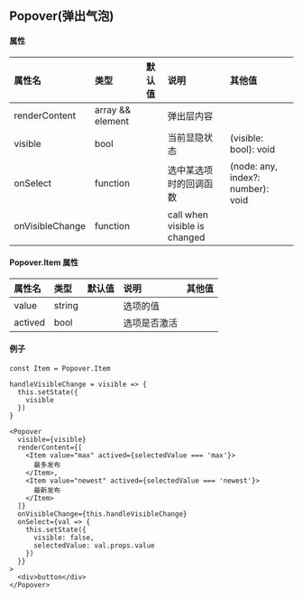 ## Popover(弹出气泡)

#### 属性

| 属性名          | 类型             | 默认值 | 说明                         | 其他值                            |
| :-------------- | :--------------- | :----- | :--------------------------- | :-------------------------------- |
| renderContent   | array && element |        | 弹出层内容                   |
| visible         | bool             |        | 当前显隐状态                 | (visible: bool): void             |
| onSelect        | function         |        | 选中某选项时的回调函数       | (node: any, index?: number): void |
| onVisibleChange | function         |        | call when visible is changed |

#### Popover.Item 属性

| 属性名  | 类型   | 默认值 | 说明         | 其他值 |
| :------ | :----- | :----- | :----------- | :----- |
| value   | string |        | 选项的值     |
| actived | bool   |        | 选项是否激活 |

#### 例子

```
const Item = Popover.Item

handleVisibleChange = visible => {
  this.setState({
    visible
  })
}

<Popover
  visible={visible}
  renderContent={[
    <Item value="max" actived={selectedValue === 'max'}>
      最多发布
    </Item>,
    <Item value="newest" actived={selectedValue === 'newest'}>
      最新发布
    </Item>
  ]}
  onVisibleChange={this.handleVisibleChange}
  onSelect={val => {
    this.setState({
      visible: false,
      selectedValue: val.props.value
    })
  }}
>
  <div>button</div>
</Popover>
```
